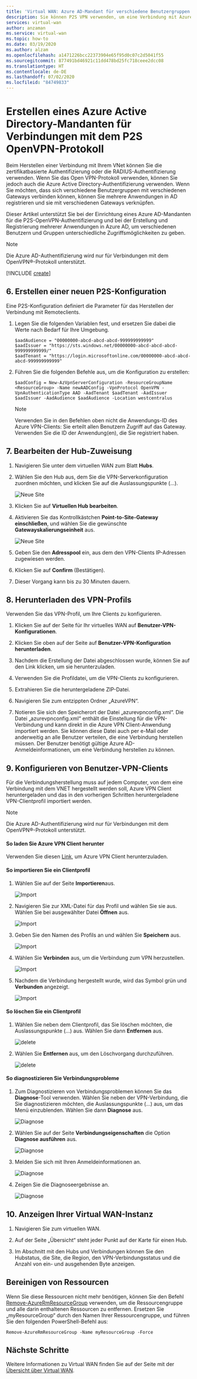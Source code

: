 ```yaml
---
title: 'Virtual WAN: Azure AD-Mandant für verschiedene Benutzergruppen: Azure AD-Authentifizierung'
description: Sie können P2S VPN verwenden, um eine Verbindung mit Azure AD-Authentifizierung zu Ihrem VNet herzustellen.
services: virtual-wan
author: anzaman
ms.service: virtual-wan
ms.topic: how-to
ms.date: 03/19/2020
ms.author: alzam
ms.openlocfilehash: a1471226bcc22373904e65f95d0c07c2d5041f55
ms.sourcegitcommit: 877491bd46921c11dd478bd25fc718ceee2dcc08
ms.translationtype: HT
ms.contentlocale: de-DE
ms.lasthandoff: 07/02/2020
ms.locfileid: "84749833"
---
```

# <a name="create-an-azure-active-directory-tenant-for-p2s-openvpn-protocol-connections"></a>Erstellen eines Azure Active Directory-Mandanten für Verbindungen mit dem P2S OpenVPN-Protokoll

Beim Herstellen einer Verbindung mit Ihrem VNet können Sie die zertifikatbasierte Authentifizierung oder die RADIUS-Authentifizierung verwenden. Wenn Sie das Open VPN-Protokoll verwenden, können Sie jedoch auch die Azure Active Directory-Authentifizierung verwenden. Wenn Sie möchten, dass sich verschiedene Benutzergruppen mit verschiedenen Gateways verbinden können, können Sie mehrere Anwendungen in AD registrieren und sie mit verschiedenen Gateways verknüpfen.

Dieser Artikel unterstützt Sie bei der Einrichtung eines Azure AD-Mandanten für die P2S-OpenVPN-Authentifizierung und bei der Erstellung und Registrierung mehrerer Anwendungen in Azure AD, um verschiedenen Benutzern und Gruppen unterschiedliche Zugriffsmöglichkeiten zu geben.

> [!NOTE]
> Die Azure AD-Authentifizierung wird nur für Verbindungen mit dem OpenVPN&reg;-Protokoll unterstützt.
>

[!INCLUDE [create](../../includes/openvpn-azure-ad-tenant-multi-app.md)]

## <a name="6-create-a-new-p2s-configuration"></a><a name="site"></a>6. Erstellen einer neuen P2S-Konfiguration

Eine P2S-Konfiguration definiert die Parameter für das Herstellen der Verbindung mit Remoteclients.

1. Legen Sie die folgenden Variablen fest, und ersetzen Sie dabei die Werte nach Bedarf für Ihre Umgebung.

   ```azurepowershell-interactive
   $aadAudience = "00000000-abcd-abcd-abcd-999999999999"
   $aadIssuer = "https://sts.windows.net/00000000-abcd-abcd-abcd-999999999999/"
   $aadTenant = "https://login.microsoftonline.com/00000000-abcd-abcd-abcd-999999999999"    
   ```

2. Führen Sie die folgenden Befehle aus, um die Konfiguration zu erstellen:

   ```azurepowershell-interactive
   $aadConfig = New-AzVpnServerConfiguration -ResourceGroupName <ResourceGroup> -Name newAADConfig -VpnProtocol OpenVPN -VpnAuthenticationType AAD -AadTenant $aadTenant -AadIssuer $aadIssuer -AadAudience $aadAudience -Location westcentralus
   ```

   > [!NOTE]
   > Verwenden Sie in den Befehlen oben nicht die Anwendungs-ID des Azure VPN-Clients: Sie erteilt allen Benutzern Zugriff auf das Gateway. Verwenden Sie die ID der Anwendung(en), die Sie registriert haben.

## <a name="7-edit-hub-assignment"></a><a name="hub"></a>7. Bearbeiten der Hub-Zuweisung

1. Navigieren Sie unter dem virtuellen WAN zum Blatt **Hubs**.

2. Wählen Sie den Hub aus, dem Sie die VPN-Serverkonfiguration zuordnen möchten, und klicken Sie auf die Auslassungspunkte (...).

    ![Neue Site](media/openvpn-azure-ad-tenant-multi-app/p2s4.jpg)

3. Klicken Sie auf **Virtuellen Hub bearbeiten**.

4. Aktivieren Sie das Kontrollkästchen **Point-to-Site-Gateway einschließen**, und wählen Sie die gewünschte **Gatewayskalierungseinheit** aus.

    ![Neue Site](media/openvpn-azure-ad-tenant-multi-app/p2s2.jpg)

5. Geben Sie den **Adresspool** ein, aus dem den VPN-Clients IP-Adressen zugewiesen werden.

6. Klicken Sie auf **Confirm** (Bestätigen).

7. Dieser Vorgang kann bis zu 30 Minuten dauern.

## <a name="8-download-vpn-profile"></a><a name="device"></a>8. Herunterladen des VPN-Profils

Verwenden Sie das VPN-Profil, um Ihre Clients zu konfigurieren.

1. Klicken Sie auf der Seite für Ihr virtuelles WAN auf **Benutzer-VPN-Konfigurationen**.

2. Klicken Sie oben auf der Seite auf **Benutzer-VPN-Konfiguration herunterladen**.

3. Nachdem die Erstellung der Datei abgeschlossen wurde, können Sie auf den Link klicken, um sie herunterzuladen.

4. Verwenden Sie die Profildatei, um die VPN-Clients zu konfigurieren.

5. Extrahieren Sie die heruntergeladene ZIP-Datei.

6. Navigieren Sie zum entzippten Ordner „AzureVPN“.

7. Notieren Sie sich den Speicherort der Datei „azurevpnconfig.xml“. Die Datei „azurevpnconfig.xml“ enthält die Einstellung für die VPN-Verbindung und kann direkt in die Azure VPN Client-Anwendung importiert werden. Sie können diese Datei auch per e-Mail oder anderweitig an alle Benutzer verteilen, die eine Verbindung herstellen müssen. Der Benutzer benötigt gültige Azure AD-Anmeldeinformationen, um eine Verbindung herstellen zu können.

## <a name="9-configure-user-vpn-clients"></a>9. Konfigurieren von Benutzer-VPN-Clients

Für die Verbindungsherstellung muss auf jedem Computer, von dem eine Verbindung mit dem VNET hergestellt werden soll, Azure VPN Client heruntergeladen und das in den vorherigen Schritten heruntergeladene VPN-Clientprofil importiert werden.

> [!NOTE]
> Die Azure AD-Authentifizierung wird nur für Verbindungen mit dem OpenVPN&reg;-Protokoll unterstützt.
>

#### <a name="to-download-the-azure-vpn-client"></a>So laden Sie Azure VPN Client herunter

Verwenden Sie diesen [Link](https://go.microsoft.com/fwlink/?linkid=2117554), um Azure VPN Client herunterzuladen.

#### <a name="to-import-a-client-profile"></a><a name="import"></a>So importieren Sie ein Clientprofil

1. Wählen Sie auf der Seite **Importieren**aus.

    ![Import](./media/openvpn-azure-ad-tenant-multi-app/import/import1.jpg)

2. Navigieren Sie zur XML-Datei für das Profil und wählen Sie sie aus. Wählen Sie bei ausgewählter Datei **Öffnen** aus.

    ![Import](./media/openvpn-azure-ad-tenant-multi-app/import/import2.jpg)

3. Geben Sie den Namen des Profils an und wählen Sie **Speichern** aus.

    ![Import](./media/openvpn-azure-ad-tenant-multi-app/import/import3.jpg)

4. Wählen Sie **Verbinden** aus, um die Verbindung zum VPN herzustellen.

    ![Import](./media/openvpn-azure-ad-tenant-multi-app/import/import4.jpg)

5. Nachdem die Verbindung hergestellt wurde, wird das Symbol grün und **Verbunden** angezeigt.

    ![Import](./media/openvpn-azure-ad-tenant-multi-app/import/import5.jpg)

#### <a name="to-delete-a-client-profile"></a><a name="delete"></a>So löschen Sie ein Clientprofil

1. Wählen Sie neben dem Clientprofil, das Sie löschen möchten, die Auslassungspunkte (...) aus. Wählen Sie dann **Entfernen** aus.

    ![delete](./media/openvpn-azure-ad-tenant-multi-app/delete/delete1.jpg)

2. Wählen Sie **Entfernen** aus, um den Löschvorgang durchzuführen.

    ![delete](./media/openvpn-azure-ad-tenant-multi-app/delete/delete2.jpg)

#### <a name="to-diagnose-connection-issues"></a><a name="diagnose"></a>So diagnostizieren Sie Verbindungsprobleme

1. Zum Diagnostizieren von Verbindungsproblemen können Sie das **Diagnose**-Tool verwenden. Wählen Sie neben der VPN-Verbindung, die Sie diagnostizieren möchten, die Auslassungspunkte (...) aus, um das Menü einzublenden. Wählen Sie dann **Diagnose** aus.

    ![Diagnose](./media/openvpn-azure-ad-tenant-multi-app/diagnose/diagnose1.jpg)

2. Wählen Sie auf der Seite **Verbindungseigenschaften** die Option **Diagnose ausführen** aus.

    ![Diagnose](./media/openvpn-azure-ad-tenant-multi-app/diagnose/diagnose2.jpg)

3. Melden Sie sich mit Ihren Anmeldeinformationen an.

    ![Diagnose](./media/openvpn-azure-ad-tenant-multi-app/diagnose/diagnose3.jpg)

4. Zeigen Sie die Diagnoseergebnisse an.

    ![Diagnose](./media/openvpn-azure-ad-tenant-multi-app/diagnose/diagnose4.jpg)

## <a name="10-view-your-virtual-wan"></a><a name="viewwan"></a>10. Anzeigen Ihrer Virtual WAN-Instanz

1. Navigieren Sie zum virtuellen WAN.

2. Auf der Seite „Übersicht“ steht jeder Punkt auf der Karte für einen Hub.

3. Im Abschnitt mit den Hubs und Verbindungen können Sie den Hubstatus, die Site, die Region, den VPN-Verbindungsstatus und die Anzahl von ein- und ausgehenden Byte anzeigen.

## <a name="clean-up-resources"></a><a name="cleanup"></a>Bereinigen von Ressourcen

Wenn Sie diese Ressourcen nicht mehr benötigen, können Sie den Befehl [Remove-AzureRmResourceGroup](/powershell/module/azurerm.resources/remove-azurermresourcegroup) verwenden, um die Ressourcengruppe und alle darin enthaltenen Ressourcen zu entfernen. Ersetzen Sie „myResourceGroup“ durch den Namen Ihrer Ressourcengruppe, und führen Sie den folgenden PowerShell-Befehl aus:

```azurepowershell-interactive
Remove-AzureRmResourceGroup -Name myResourceGroup -Force
```

## <a name="next-steps"></a>Nächste Schritte

Weitere Informationen zu Virtual WAN finden Sie auf der Seite mit der [Übersicht über Virtual WAN](virtual-wan-about.md).
